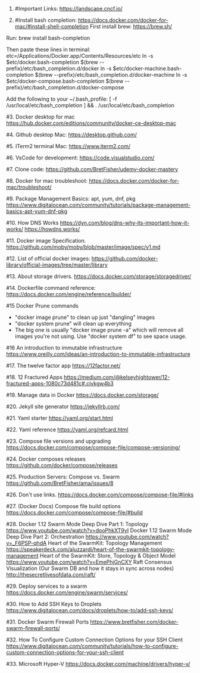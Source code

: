 1. #Important Links:
https://landscape.cncf.io/

2. #Install bash completion: https://docs.docker.com/docker-for-mac/#install-shell-completion
First install brew: https://brew.sh/

Run: brew install bash-completion

Then paste these lines in terminal:
etc=/Applications/Docker.app/Contents/Resources/etc
ln -s $etc/docker.bash-completion $(brew --prefix)/etc/bash_completion.d/docker
ln -s $etc/docker-machine.bash-completion $(brew --prefix)/etc/bash_completion.d/docker-machine
ln -s $etc/docker-compose.bash-completion $(brew --prefix)/etc/bash_completion.d/docker-compose

Add the following to your ~/.bash_profile:
[ -f /usr/local/etc/bash_completion ] && . /usr/local/etc/bash_completion

#3. Docker desktop for mac
https://hub.docker.com/editions/community/docker-ce-desktop-mac

#4. Github desktop Mac:
https://desktop.github.com/

#5. ITerm2 terminal Mac:
https://www.iterm2.com/

#6. VsCode for development:
https://code.visualstudio.com/

#7. Clone code:
https://github.com/BretFisher/udemy-docker-mastery

#8. Docker for mac troubleshoot:
https://docs.docker.com/docker-for-mac/troubleshoot/

#9. Package Management Basics: apt, yum, dnf, pkg
https://www.digitalocean.com/community/tutorials/package-management-basics-apt-yum-dnf-pkg

#10. How DNS Works
https://dyn.com/blog/dns-why-its-important-how-it-works/
https://howdns.works/

#11. Docker image Specification.
https://github.com/moby/moby/blob/master/image/spec/v1.md

#12. List of official docker images:
https://github.com/docker-library/official-images/tree/master/library

#13. About storage drivers.
https://docs.docker.com/storage/storagedriver/

#14. Dockerfile command reference:
https://docs.docker.com/engine/reference/builder/

#15 Docker Prune commands
- "docker image prune" to clean up just "dangling" images
- "docker system prune" will clean up everything
- The big one is usually "docker image prune -a" which will remove all images you're not using. Use "docker system df" to see space usage.

#16 An introduction to immutable infrastructure
https://www.oreilly.com/ideas/an-introduction-to-immutable-infrastructure

#17. The twelve factor app
https://12factor.net/

#18. 12 Fractured Apps
https://medium.com/@kelseyhightower/12-fractured-apps-1080c73d481c#.cjvkgw4b3

#19. Manage data in Docker
https://docs.docker.com/storage/

#20. Jekyll site generator
https://jekyllrb.com/

#21. Yaml starter
https://yaml.org/start.html

#22. Yaml reference
https://yaml.org/refcard.html

#23. Compose file versions and upgrading
https://docs.docker.com/compose/compose-file/compose-versioning/

#24. Docker composes releases
https://github.com/docker/compose/releases

#25. Production Servers: Compose vs. Swarm
https://github.com/BretFisher/ama/issues/8

#26. Don't use links.
https://docs.docker.com/compose/compose-file/#links

#27. (Docker Docs) Compose file build options
https://docs.docker.com/compose/compose-file/#build

#28. Docker 1.12 Swarm Mode Deep Dive Part 1: Topology
https://www.youtube.com/watch?v=dooPhkXT9yI
Docker 1.12 Swarm Mode Deep Dive Part 2: Orchestration
https://www.youtube.com/watch?v=_F6PSP-qhdA
Heart of the SwarmKit: Topology Management
https://speakerdeck.com/aluzzardi/heart-of-the-swarmkit-topology-management
Heart of the SwarmKit: Store, Topology & Object Model
https://www.youtube.com/watch?v=EmePhjGnCXY
Raft Consensus Visualization (Our Swarm DB and how it stays in sync across nodes)
http://thesecretlivesofdata.com/raft/

#29. Deploy services to a swarm
https://docs.docker.com/engine/swarm/services/

#30. How to Add SSH Keys to Droplets
https://www.digitalocean.com/docs/droplets/how-to/add-ssh-keys/

#31. Docker Swarm Firewall Ports
https://www.bretfisher.com/docker-swarm-firewall-ports/

#32. How To Configure Custom Connection Options for your SSH Client
https://www.digitalocean.com/community/tutorials/how-to-configure-custom-connection-options-for-your-ssh-client

#33. Microsoft Hyper-V
https://docs.docker.com/machine/drivers/hyper-v/


